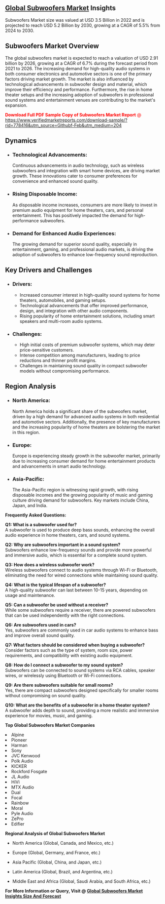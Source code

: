 <h2><a href="https://www.verifiedmarketreports.com/download-sample/?rid=778416&amp;utm_source=Githubf&amp;utm_medium=204" target="_blank">Global Subwoofers Market</a> Insights</h2><p>Subwoofers Market size was valued at USD 3.5 Billion in 2022 and is projected to reach USD 5.2 Billion by 2030, growing at a CAGR of 5.5% from 2024 to 2030.</p><p> <h2>Subwoofers Market Overview</h2> <p>The global subwoofers market is expected to reach a valuation of USD 2.91 billion by 2026, growing at a CAGR of 6.7% during the forecast period from 2021 to 2026. The increasing demand for high-quality audio systems in both consumer electronics and automotive sectors is one of the primary factors driving market growth. The market is also influenced by technological advancements in subwoofer design and material, which improve their efficiency and performance. Furthermore, the rise in home theater setups and the increasing adoption of subwoofers in professional sound systems and entertainment venues are contributing to the market's expansion.</p> <p><p><span class=""><span style="color: #ff0000;"><strong>Download Full PDF Sample Copy of Subwoofers Market Report</strong> @ </span><a href="https://www.verifiedmarketreports.com/download-sample/?rid=778416&amp;utm_source=Githubf-Feb&amp;utm_medium=204" target="_blank">https://www.verifiedmarketreports.com/download-sample/?rid=778416&amp;utm_source=Githubf-Feb&amp;utm_medium=204</a></span></p></p> <h2>Dynamics</h2> <ul> <li><h3>Technological Advancements:</h3>Continuous advancements in audio technology, such as wireless subwoofers and integration with smart home devices, are driving market growth. These innovations cater to consumer preferences for convenience and enhanced sound quality.</li> <li><h3>Rising Disposable Income:</h3>As disposable income increases, consumers are more likely to invest in premium audio equipment for home theaters, cars, and personal entertainment. This has positively impacted the demand for high-performance subwoofers.</li> <li><h3>Demand for Enhanced Audio Experiences:</h3>The growing demand for superior sound quality, especially in entertainment, gaming, and professional audio markets, is driving the adoption of subwoofers to enhance low-frequency sound reproduction.</li> </ul> <h2>Key Drivers and Challenges</h2> <ul> <li><h3>Drivers:</h3> <ul> <li>Increased consumer interest in high-quality sound systems for home theaters, automobiles, and gaming setups.</li> <li>Technological advancements that offer improved performance, design, and integration with other audio components.</li> <li>Rising popularity of home entertainment solutions, including smart speakers and multi-room audio systems.</li> </ul> </li> <li><h3>Challenges:</h3> <ul> <li>High initial costs of premium subwoofer systems, which may deter price-sensitive customers.</li> <li>Intense competition among manufacturers, leading to price reductions and thinner profit margins.</li> <li>Challenges in maintaining sound quality in compact subwoofer models without compromising performance.</li> </ul> </li> </ul> <h2>Region Analysis</h2> <ul> <li><h3>North America:</h3> North America holds a significant share of the subwoofers market, driven by a high demand for advanced audio systems in both residential and automotive sectors. Additionally, the presence of key manufacturers and the increasing popularity of home theaters are bolstering the market in this region.</li> <li><h3>Europe:</h3> Europe is experiencing steady growth in the subwoofer market, primarily due to increasing consumer demand for home entertainment products and advancements in smart audio technology.</li> <li><h3>Asia-Pacific:</h3> The Asia-Pacific region is witnessing rapid growth, with rising disposable incomes and the growing popularity of music and gaming culture driving demand for subwoofers. Key markets include China, Japan, and India.</li> </ul> <p><strong>Frequently Asked Questions:</strong></p> <p><strong>Q1: What is a subwoofer used for?</strong><br>A subwoofer is used to produce deep bass sounds, enhancing the overall audio experience in home theaters, cars, and sound systems.</p> <p><strong>Q2: Why are subwoofers important in a sound system?</strong><br>Subwoofers enhance low-frequency sounds and provide more powerful and immersive audio, which is essential for a complete sound system.</p> <p><strong>Q3: How does a wireless subwoofer work?</strong><br>Wireless subwoofers connect to audio systems through Wi-Fi or Bluetooth, eliminating the need for wired connections while maintaining sound quality.</p> <p><strong>Q4: What is the typical lifespan of a subwoofer?</strong><br>A high-quality subwoofer can last between 10-15 years, depending on usage and maintenance.</p> <p><strong>Q5: Can a subwoofer be used without a receiver?</strong><br>While some subwoofers require a receiver, there are powered subwoofers that can be used independently with the right connections.</p> <p><strong>Q6: Are subwoofers used in cars?</strong><br>Yes, subwoofers are commonly used in car audio systems to enhance bass and improve overall sound quality.</p> <p><strong>Q7: What factors should be considered when buying a subwoofer?</strong><br>Consider factors such as the type of system, room size, power requirements, and compatibility with existing audio equipment.</p> <p><strong>Q8: How do I connect a subwoofer to my sound system?</strong><br>Subwoofers can be connected to sound systems via RCA cables, speaker wires, or wirelessly using Bluetooth or Wi-Fi connections.</p> <p><strong>Q9: Are there subwoofers suitable for small rooms?</strong><br>Yes, there are compact subwoofers designed specifically for smaller rooms without compromising on sound quality.</p> <p><strong>Q10: What are the benefits of a subwoofer in a home theater system?</strong><br>A subwoofer adds depth to sound, providing a more realistic and immersive experience for movies, music, and gaming.</p> </p><p><strong>Top Global Subwoofers Market Companies</strong></p><div data-test-id=""><p><li>Alpine</li><li> Pioneer</li><li> Harman</li><li> Sony</li><li> JVC Kenwood</li><li> Polk Audio</li><li> KICKER</li><li> Rockford Fosgate</li><li> JL Audio</li><li> HiVi</li><li> MTX Audio</li><li> Dual</li><li> Focal</li><li> Rainbow</li><li> Moral</li><li> Pyle Audio</li><li> ZePro</li><li> Edifier</li></p><div><strong>Regional Analysis of&nbsp;Global Subwoofers Market</strong></div><ul><li dir="ltr"><p dir="ltr">North America&nbsp;(Global, Canada, and Mexico, etc.)</p></li><li dir="ltr"><p dir="ltr">Europe (Global, Germany, and France, etc.)</p></li><li dir="ltr"><p dir="ltr">Asia Pacific&nbsp;(Global, China, and Japan, etc.)</p></li><li dir="ltr"><p dir="ltr">Latin America&nbsp;(Global, Brazil, and Argentina, etc.)</p></li><li dir="ltr">Middle East and Africa&nbsp;(Global, Saudi Arabia, and South Africa, etc.)</li></ul><p><strong>For More Information or Query, Visit @&nbsp;</strong><strong><a href="https://www.verifiedmarketreports.com/product/subwoofers-market/?utm_source=Githubf&amp;utm_medium=204" target="_blank">Global Subwoofers Market Insights Size And Forecast</a></strong></p></div>
